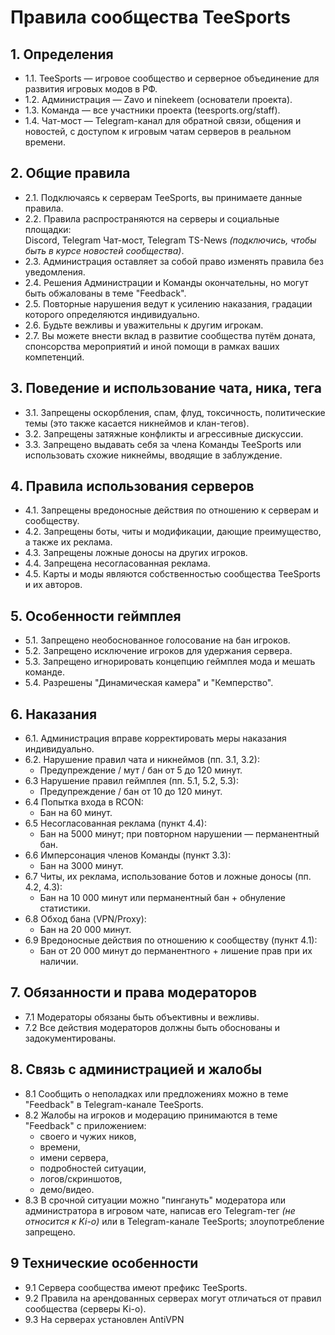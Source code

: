 # Правила сообщества TeeSports

## 1. Определения
- 1.1. TeeSports — игровое сообщество и серверное объединение для развития игровых модов в РФ.
- 1.2. Администрация — Zavo и ninekeem (основатели проекта).
- 1.3. Команда — все участники проекта (teesports.org/staff).
- 1.4. Чат-мост — Telegram-канал для обратной связи, общения и новостей, с доступом к игровым чатам серверов в реальном времени.

## 2. Общие правила
- 2.1. Подключаясь к серверам TeeSports, вы принимаете данные правила.
- 2.2. Правила распространяются на серверы и социальные площадки:  
  Discord, Telegram Чат-мост, Telegram TS-News *(подключись, чтобы быть в курсе новостей сообщества)*.
- 2.3. Администрация оставляет за собой право изменять правила без уведомления.
- 2.4. Решения Администрации и Команды окончательны, но могут быть обжалованы в теме "Feedback".
- 2.5. Повторные нарушения ведут к усилению наказания, градации которого определяются индивидуально.
- 2.6. Будьте вежливы и уважительны к другим игрокам.
- 2.7. Вы можете внести вклад в развитие сообщества путём доната, спонсорства мероприятий и иной помощи в рамках ваших компетенций.

## 3. Поведение и использование чата, ника, тега
- 3.1. Запрещены оскорбления, спам, флуд, токсичность, политические темы (это также касается никнеймов и клан-тегов).
- 3.2. Запрещены затяжные конфликты и агрессивные дискуссии.
- 3.3. Запрещено выдавать себя за члена Команды TeeSports или использовать схожие никнеймы, вводящие в заблуждение.

## 4. Правила использования серверов
- 4.1. Запрещены вредоносные действия по отношению к серверам и сообществу.
- 4.2. Запрещены боты, читы и модификации, дающие преимущество, а также их реклама.
- 4.3. Запрещены ложные доносы на других игроков.
- 4.4. Запрещена несогласованная реклама.
- 4.5. Карты и моды являются собственностью сообщества TeeSports и их авторов.

## 5. Особенности геймплея
- 5.1. Запрещено необоснованное голосование на бан игроков.
- 5.2. Запрещено исключение игроков для удержания сервера.
- 5.3. Запрещено игнорировать концепцию геймплея мода и мешать команде.
- 5.4. Разрешены "Динамическая камера" и "Кемперство".

## 6. Наказания
- 6.1. Администрация вправе корректировать меры наказания индивидуально.
- 6.2. Нарушение правил чата и никнеймов (пп. 3.1, 3.2):
  - Предупреждение / мут / бан от 5 до 120 минут.
- 6.3 Нарушение правил геймплея (пп. 5.1, 5.2, 5.3):
  - Предупреждение / бан от 10 до 120 минут.
- 6.4 Попытка входа в RCON:  
  - Бан на 60 минут.
- 6.5 Несогласованная реклама (пункт 4.4):
  - Бан на 5000 минут; при повторном нарушении — перманентный бан.
- 6.6 Имперсонация членов Команды (пункт 3.3):
  - Бан на 3000 минут.
- 6.7 Читы, их реклама, использование ботов и ложные доносы (пп. 4.2, 4.3):
  - Бан на 10 000 минут или перманентный бан + обнуление статистики.
- 6.8 Обход бана (VPN/Proxy):
  - Бан на 20 000 минут.
- 6.9 Вредоносные действия по отношению к сообществу (пункт 4.1):
  - Бан от 20 000 минут до перманентного + лишение прав при их наличии.

## 7. Обязанности и права модераторов
- 7.1 Модераторы обязаны быть объективны и вежливы.
- 7.2 Все действия модераторов должны быть обоснованы и задокументированы.

## 8. Связь с администрацией и жалобы
- 8.1 Сообщить о неполадках или предложениях можно в теме "Feedback" в Telegram-канале TeeSports.
- 8.2 Жалобы на игроков и модерацию принимаются в теме "Feedback" с приложением:
  - своего и чужих ников,
  - времени,
  - имени сервера,
  - подробностей ситуации,
  - логов/скриншотов,
  - демо/видео.
- 8.3 В срочной ситуации можно "пингануть" модератора или администратора в игровом чате, написав его Telegram-тег *(не относится к Ki-o)* или в Telegram-канале TeeSports; злоупотребление запрещено.

## 9 Технические особенности
- 9.1 Сервера сообщества имеют префикс TeeSports.
- 9.2 Правила на арендованных серверах могут отличаться от правил сообщества (серверы Ki-o).
- 9.3 На серверах установлен AntiVPN
